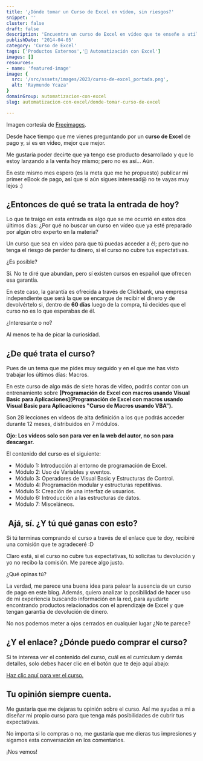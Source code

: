 ```yaml
---
title: '¿Dónde tomar un Curso de Excel en vídeo, sin riesgos?'
snippet: ''
cluster: false
draft: false 
description: 'Encuentra un curso de Excel en vídeo que te enseñe a utilizar macros para mejorar tu productividad laboral. Explora opciones seguras y útiles.'
publishDate: '2014-04-05'
category: 'Curso de Excel'
tags: ['Productos Externos','🤖 Automatización con Excel']
images: []
resources: 
- name: 'featured-image'
image: {
  src: '/src/assets/images/2023/curso-de-excel_portada.png',
  alt: 'Raymundo Ycaza'
}
domainGroup: automatizacion-con-excel
slug: automatizacion-con-excel/donde-tomar-curso-de-excel

---
```


Imagen cortesía de [Freeimages](http://www.freeimages.com/photo/121301 "Freeimages").

Desde hace tiempo que me vienes preguntando por un **curso de Excel** de pago y, si es en vídeo, mejor que mejor.

Me gustaría poder decirte que ya tengo ese producto desarrollado y que lo estoy lanzando a la venta hoy mismo; pero no es así... Aún.

En este mismo mes espero (es la meta que me he propuesto) publicar mi primer eBook de pago, así que si aún sigues interesad@ no te vayas muy lejos :)

## ¿Entonces de qué se trata la entrada de hoy?

Lo que te traigo en esta entrada es algo que se me ocurrió en estos dos últimos días: ¿Por qué no buscar un curso en vídeo que ya esté preparado por algún otro experto en la materia?

Un curso que sea en vídeo para que tú puedas acceder a él; pero que no tenga el riesgo de perder tu dinero, si el curso no cubre tus expectativas.

¿Es posible?

Sí. No te diré que abundan, pero sí existen cursos en español que ofrecen esa garantía.

En este caso, la garantía es ofrecida a través de Clickbank, una empresa independiente que será la que se encargue de recibir el dinero y de devolvértelo si, dentro de **60 días** luego de la compra, tú decides que el curso no es lo que esperabas de él.

¿Interesante o no?

Al menos te ha de picar la curiosidad.

## ¿De qué trata el curso?

Pues de un tema que me pides muy seguido y en el que me has visto trabajar los últimos días: Macros.

En este curso de algo más de siete horas de vídeo, podrás contar con un entrenamiento sobre **[Programación de Excel con macros usando Visual Basic para Aplicaciones](Programación de Excel con macros usando Visual Basic para Aplicaciones "Curso de Macros usando VBA").**

Son 28 lecciones en vídeos de alta definición a los que podrás acceder durante 12 meses, distribuidos en 7 módulos.

**Ojo: Los vídeos solo son para ver en la web del autor, no son para descargar.**

El contenido del curso es el siguiente:

- Módulo 1: Introducción al entorno de programación de Excel.
- Módulo 2: Uso de Variables y eventos.
- Módulo 3: Operadores de Visual Basic y Estructuras de Control.
- Módulo 4: Programación modular y estructuras repetitivas.
- Módulo 5: Creación de una interfaz de usuarios.
- Módulo 6: Introducción a las estructuras de datos.
- Módulo 7: Misceláneos.

##  Ajá, sí. ¿Y tú qué ganas con esto?

Si tú terminas comprando el curso a través de el enlace que te doy, recibiré una comisión que te agradeceré :D

Claro está, si el curso no cubre tus expectativas, tú solicitas tu devolución y yo no recibo la comisión. Me parece algo justo.

¿Qué opinas tú?

La verdad, me parece una buena idea para palear la ausencia de un curso de pago en este blog. Además, quiero analizar la posibilidad de hacer uso de mi experiencia buscando información en la red, para ayudarte encontrando productos relacionados con el aprendizaje de Excel y que tengan garantía de devolución de dinero.

No nos podemos meter a ojos cerrados en cualquier lugar ¿No te parece?

## ¿Y el enlace? ¿Dónde puedo comprar el curso?

Si te interesa ver el contenido del curso, cuál es el currículum y demás detalles, solo debes hacer clic en el botón que te dejo aquí abajo:

[Haz clic aquí para ver el curso.](http://bit.ly/RYREF001 "Comprar el curso")

## Tu opinión siempre cuenta.

Me gustaría que me dejaras tu opinión sobre el curso. Así me ayudas a mi a diseñar mi propio curso para que tenga más posibilidades de cubrir tus expectativas.

No importa si lo compras o no, me gustaría que me dieras tus impresiones y sigamos esta conversación en los comentarios.

¡Nos vemos!
